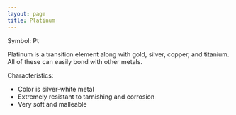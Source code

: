 ```yaml
---
layout: page
title: Platinum
---
```


Symbol: Pt

Platinum is a transition element along with gold, silver, copper, and titanium.
All of these can easily bond with other metals.

Characteristics:
* Color is silver-white metal 
* Extremely resistant to tarnishing and corrosion
* Very soft and malleable

